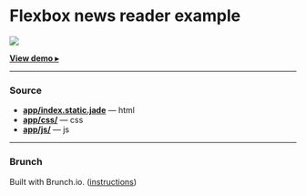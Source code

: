 # Flexbox news reader example

[![](screencast.gif)][url]

**[View demo ▸][url]**

----

### Source

* **[app/index.static.jade](app/index.static.jade)** — html
* **[app/css/](app/css/)** — css
* **[app/js/](app/js/)** — js

----

### Brunch

Built with Brunch.io. ([instructions](https://github.com/brunch/dead-simple/blob/master/README.md))

[url]: http://ricostacruz.com/newsreader-sample-layout

